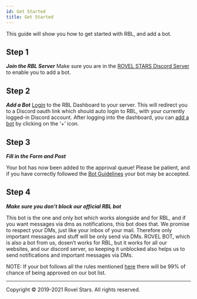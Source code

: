 ```yaml
---
id: Get Started
title: Get Started
---
```


This guide will show you how to get started with RBL, and add a bot.

## Step 1

***Join the RBL Server*** Make sure you are in the [ROVEL STARS Discord Server](https://discord.gg/953XCpHbKF) to enable you to add a bot.

## Step 2

***Add a Bot*** [Login](https://bots.rovelstars.ga/login) to the RBL Dashboard to your server. This will redirect you to a Discord oauth link which should auto login to RBL, with your currently logged-in Discord account. After logging into the dashboard, you can [add a bot](https://bots.rovelstars.ga/dashboard/bots/new) by clicking on the ‘+’ icon.

## Step 3
***Fill in the Form and Post***

Your bot has now been added to the approval queue! Please be patient, and if you have correctly followed the [Bot Guidelines](https://rovelstars.github.io/rovel-bot-list/guidelines) your bot may be accepted.

## Step 4
***Make sure you don’t block our official RBL bot***

This bot is the one and only bot which works alongside and for RBL, and if you want messages via dms as notifications, this bot does that. We promise to respect your DMs, just like your inbox of your mail. Therefore only important messages and stuff will be only send via DMs. ROVEL BOT, which is also a bot from us, dosen’t works for RBL, but it works for all our websites, and our discord server, so keeping it unblocked also helps us to send notifications and important messages via DMs.

NOTE: If your bot follows all the rules mentioned [here](https://rovelstars.github.io/rovel-bot-list/best-practices) there will be 99% of chance of being approved on our bot list.

---

Copyright © 2019-2021 Rovel Stars. All rights reserved.
